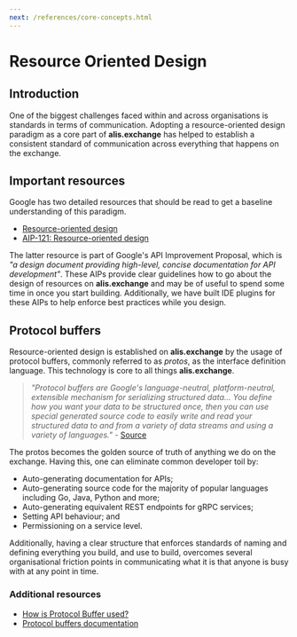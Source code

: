 ```yaml
---
next: /references/core-concepts.html
---
```


# Resource Oriented Design

## Introduction

One of the biggest challenges faced within and across organisations is standards in terms of communication. Adopting a
resource-oriented design paradigm as a core part of **alis.exchange** has helped to establish a consistent standard of
communication across everything that happens on the exchange.

## Important resources

Google has two detailed resources that should be read to get a baseline understanding of this paradigm.<br />

- [Resource-oriented design](https://cloud.google.com/apis/design/resources)
- [AIP-121: Resource-oriented design](https://google.aip.dev/121)

The latter resource is part of Google's API Improvement Proposal, which is _"a design document providing high-level,
concise documentation for API development"_. These AIPs provide clear guidelines how to go about the design of resources
on **alis.exchange** and may be of useful to spend some time in once you start building. Additionally, we have built IDE plugins
for these AIPs to help enforce best practices while you design.

## Protocol buffers

Resource-oriented design is established on **alis.exchange** by the usage of protocol buffers, commonly referred to as
_protos_, as the interface definition language. This technology is core to all things **alis.exchange**.

> _"Protocol buffers are Google's language-neutral, platform-neutral, extensible mechanism for serializing structured
> data... You define how you want your data to be structured once, then you can use special generated source code to
> easily write and read your structured data to and from a variety of data streams and using a variety of languages."_ -
> <a href="https://developers.google.com/protocol-buffers" target="_blank">Source</a>

The protos becomes the golden source of truth of anything we do on the exchange. Having this, one can eliminate
common developer toil by:
- Auto-generating documentation for APIs;
- Auto-generating source code for the majority of popular languages including Go, Java, Python and more;
- Auto-generating equivalent REST endpoints for gRPC services;
- Setting API behaviour; and
- Permissioning on a service level.

Additionally, having a clear structure that enforces standards of naming and defining everything you build, and
use to build, overcomes several organisational friction points in communicating what it is that anyone is busy with
at any point in time.

### Additional resources

- <a href="https://www.youtube.com/watch?v=ZEw9YryQotE" target="_blank">How is Protocol Buffer used?</a>
- <a href="https://developers.google.com/protocol-buffers">Protocol buffers documentation</a>
